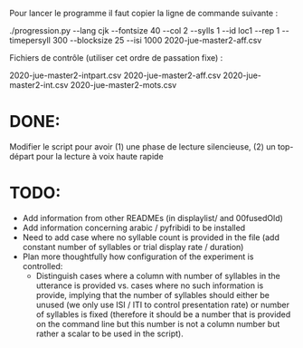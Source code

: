  
Pour lancer le programme il faut copier la ligne de commande suivante :

./progression.py --lang cjk --fontsize 40 --col 2 --sylls 1 --id loc1 --rep 1 --timepersyll 300 --blocksize 25 --isi 1000 2020-jue-master2-aff.csv

Fichiers de contrôle (utiliser cet ordre de passation fixe) :
 
2020-jue-master2-intpart.csv 
2020-jue-master2-aff.csv 
2020-jue-master2-int.csv 
2020-jue-master2-mots.csv 

# DONE:
Modifier le script pour avoir (1) une phase de lecture silencieuse, (2) un
top-départ pour la lecture à voix haute rapide


# TODO:
* Add information from other READMEs (in displaylist/ and 00fusedOld)
* Add information concerning arabic / pyfribidi to be installed
* Need to add case where no syllable count is provided in the file (add
  constant number of syllables or trial display rate / duration)
* Plan more thoughtfully how configuration of the experiment is controlled:
	- Distinguish cases where a column with number of syllables in the
	  utterance is provided vs. cases where no such information is provide,
	implying that the number of syllables should either be unused (we only use ISI
	/ ITI to control presentation rate) or number of syllables is fixed (therefore
	it should be a number that is provided on the command line but this number is
	not a column number but rather a scalar to be used in the script).
